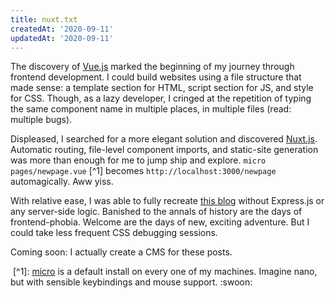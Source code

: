 ```yaml
---
title: nuxt.txt
createdAt: '2020-09-11'
updatedAt: '2020-09-11'
---
```


The discovery of [Vue.js](https://vuejs.org/) marked the beginning of my journey through frontend development. I could build websites using a file structure that made sense: a template section for HTML, script section for JS, and style for CSS. Though, as a lazy developer, I cringed at the repetition of typing the same component name in multiple places, in multiple files (read: multiple bugs).

Displeased, I searched for a more elegant solution and discovered [Nuxt.js](https://nuxtjs.org/). Automatic routing, file-level component imports, and static-site generation was more than enough for me to jump ship and explore. `micro pages/newpage.vue` [^1] becomes `http://localhost:3000/newpage` automagically. Aww yiss.

With relative ease, I was able to fully recreate [this blog](https://github.com/kodumbeats/blog) without Express.js or any server-side logic. Banished to the annals of history are the days of frontend-phobia. Welcome are the days of new, exciting adventure. But I could take less frequent CSS debugging sessions.

Coming soon: I actually create a CMS for these posts.

<span class="footnote">&nbsp;[^1]: [micro](https://micro-editor.github.io/) is a default install on every one of my machines. Imagine nano, but with sensible keybindings and mouse support. :swoon:</span>
